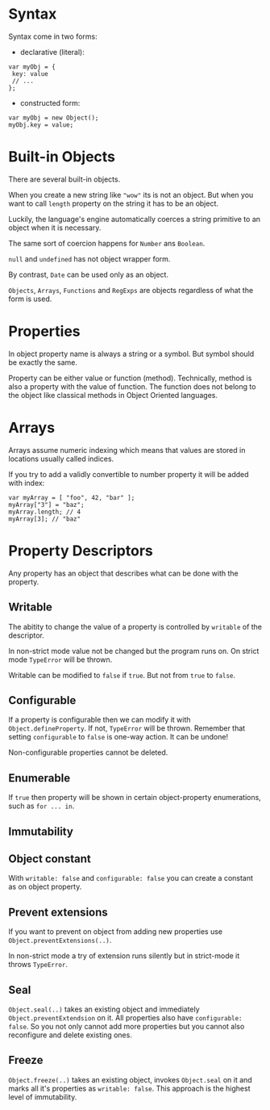 # Syntax

Syntax come in two forms:

- declarative (literal):

```
var myObj = {
 key: value
 // ...
};
```

- constructed form:

```
var myObj = new Object();
myObj.key = value;
```


# Built-in Objects

There are several built-in objects.

When you create a new string like `"wow"` its is not an object. But when you want to call `length` property on the string it has to be an object. 

Luckily, the language's engine automatically coerces a string primitive to an object when it is necessary.

The same sort of coercion happens for `Number` ans `Boolean`.

`null` and `undefined` has not object wrapper form. 

By contrast, `Date` can be used only as an object. 

`Objects`, `Arrays`, `Functions` and `RegExps` are objects regardless of what the form is used.


# Properties

In object property name is always a string or a symbol. But symbol should be exactly the same.

Property can be either value or function (method). Technically, method is also a property with the value of function. The function does not belong to the object like classical methods in Object Oriented languages.


# Arrays

Arrays assume numeric indexing which means that values are stored in locations usually called indices.

If you try to add a validly convertible to number property it will be added with index:

```
var myArray = [ "foo", 42, "bar" ];
myArray["3"] = "baz";
myArray.length; // 4
myArray[3]; // "baz"
```


# Property Descriptors

Any property has an object that describes what can be done with the property.

## Writable

The abitity to change the value of a property is controlled by `writable` of the descriptor.

In non-strict mode value not be changed but the program runs on. On strict mode `TypeError` will be thrown.

Writable can be modified to `false` if `true`. But not from `true` to `false`.


## Configurable

If a property is configurable then we can modify it with `Object.defineProperty`. If not, `TypeError` will be thrown. Remember that setting `configurable` to `false` is one-way action. It can be undone!

Non-configurable properties cannot be deleted.

## Enumerable

If `true` then property will be shown in certain object-property enumerations, such as `for ... in`.


## Immutability

## Object constant

With `writable: false` and `configurable: false` you can create a constant as on object property.

## Prevent extensions

If you want to prevent on object from adding new properties use `Object.preventExtensions(..)`.

In non-strict mode a try of extension runs silently but in strict-mode it throws `TypeError`.

## Seal

`Object.seal(..)` takes an existing object and immediately `Object.preventExtendsion` on it. All properties also have `configurable: false`. So you not only cannot add more properties but you cannot also reconfigure and delete existing ones.

## Freeze

`Object.freeze(..)` takes an existing object, invokes `Object.seal` on it and marks all it's properties as `writable: false`. This approach is the highest level of immutability.